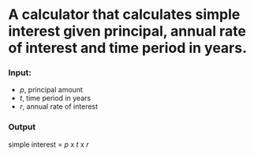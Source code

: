 # A calculator that calculates simple interest given principal, annual rate of interest and time period in years.

### Input:
   - *p*, principal amount
   - *t*, time period in years
   - *r*, annual rate of interest
### Output
   simple interest = *p* x *t* x *r*
